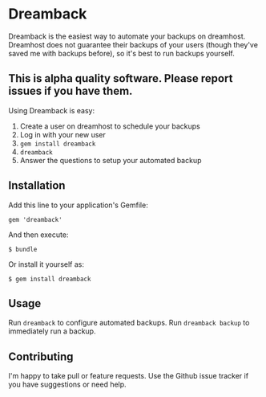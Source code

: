 # Dreamback

Dreamback is the easiest way to automate your backups on dreamhost. Dreamhost does not guarantee their backups of your users (though they've saved me with backups before), so it's best to run backups yourself.

## This is alpha quality software. Please report issues if you have them.

Using Dreamback is easy:

1. Create a user on dreamhost to schedule your backups
2. Log in with your new user
3. `gem install dreamback`
4. `dreamback`
5. Answer the questions to setup your automated backup

## Installation

Add this line to your application's Gemfile:

    gem 'dreamback'

And then execute:

    $ bundle

Or install it yourself as:

    $ gem install dreamback

## Usage

Run `dreamback` to configure automated backups.
Run `dreamback backup` to immediately run a backup.

## Contributing

I'm happy to take pull or feature requests. Use the Github issue tracker if you have suggestions or need help.